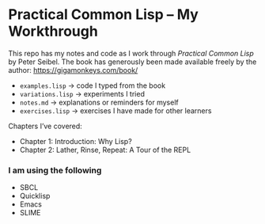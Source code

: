 # Practical Common Lisp – My Workthrough

This repo has my notes and code as I work through *Practical Common Lisp* by Peter Seibel.
The book has generously been made available freely by the author: https://gigamonkeys.com/book/

- `examples.lisp` → code I typed from the book  
- `variations.lisp` → experiments I tried  
- `notes.md` → explanations or reminders for myself
- `exercises.lisp` → exercises I have made for other learners

Chapters I’ve covered:
- Chapter 1: Introduction: Why Lisp?
- Chapter 2: Lather, Rinse, Repeat: A Tour of the REPL


### I am using the following
- SBCL
- Quicklisp
- Emacs
- SLIME
